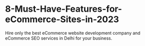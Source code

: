# 8-Must-Have-Features-for-eCommerce-Sites-in-2023
Hire only the best eCommerce website development company and eCommerce SEO services in Delhi for your business.
